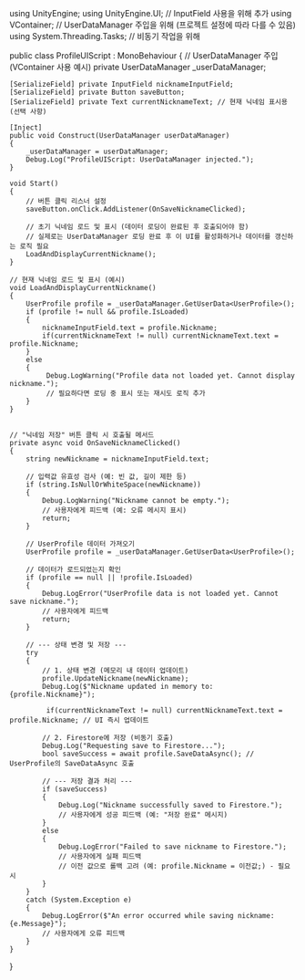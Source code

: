 using UnityEngine;
using UnityEngine.UI; // InputField 사용을 위해 추가
using VContainer; // UserDataManager 주입을 위해 (프로젝트 설정에 따라 다를 수 있음)
using System.Threading.Tasks; // 비동기 작업을 위해

public class ProfileUIScript : MonoBehaviour
{
    // UserDataManager 주입 (VContainer 사용 예시)
    private UserDataManager _userDataManager;

    [SerializeField] private InputField nicknameInputField;
    [SerializeField] private Button saveButton;
    [SerializeField] private Text currentNicknameText; // 현재 닉네임 표시용 (선택 사항)

    [Inject]
    public void Construct(UserDataManager userDataManager)
    {
        _userDataManager = userDataManager;
        Debug.Log("ProfileUIScript: UserDataManager injected.");
    }

    void Start()
    {
        // 버튼 클릭 리스너 설정
        saveButton.onClick.AddListener(OnSaveNicknameClicked);

        // 초기 닉네임 로드 및 표시 (데이터 로딩이 완료된 후 호출되어야 함)
        // 실제로는 UserDataManager 로딩 완료 후 이 UI를 활성화하거나 데이터를 갱신하는 로직 필요
        LoadAndDisplayCurrentNickname();
    }

    // 현재 닉네임 로드 및 표시 (예시)
    void LoadAndDisplayCurrentNickname()
    {
        UserProfile profile = _userDataManager.GetUserData<UserProfile>();
        if (profile != null && profile.IsLoaded)
        {
            nicknameInputField.text = profile.Nickname;
            if(currentNicknameText != null) currentNicknameText.text = profile.Nickname;
        }
        else
        {
             Debug.LogWarning("Profile data not loaded yet. Cannot display nickname.");
             // 필요하다면 로딩 중 표시 또는 재시도 로직 추가
        }
    }


    // "닉네임 저장" 버튼 클릭 시 호출될 메서드
    private async void OnSaveNicknameClicked()
    {
        string newNickname = nicknameInputField.text;

        // 입력값 유효성 검사 (예: 빈 값, 길이 제한 등)
        if (string.IsNullOrWhiteSpace(newNickname))
        {
            Debug.LogWarning("Nickname cannot be empty.");
            // 사용자에게 피드백 (예: 오류 메시지 표시)
            return;
        }

        // UserProfile 데이터 가져오기
        UserProfile profile = _userDataManager.GetUserData<UserProfile>();

        // 데이터가 로드되었는지 확인
        if (profile == null || !profile.IsLoaded)
        {
            Debug.LogError("UserProfile data is not loaded yet. Cannot save nickname.");
            // 사용자에게 피드백
            return;
        }

        // --- 상태 변경 및 저장 ---
        try
        {
            // 1. 상태 변경 (메모리 내 데이터 업데이트)
            profile.UpdateNickname(newNickname);
            Debug.Log($"Nickname updated in memory to: {profile.Nickname}");

             if(currentNicknameText != null) currentNicknameText.text = profile.Nickname; // UI 즉시 업데이트

            // 2. Firestore에 저장 (비동기 호출)
            Debug.Log("Requesting save to Firestore...");
            bool saveSuccess = await profile.SaveDataAsync(); // UserProfile의 SaveDataAsync 호출

            // --- 저장 결과 처리 ---
            if (saveSuccess)
            {
                Debug.Log("Nickname successfully saved to Firestore.");
                // 사용자에게 성공 피드백 (예: "저장 완료" 메시지)
            }
            else
            {
                Debug.LogError("Failed to save nickname to Firestore.");
                // 사용자에게 실패 피드백
                // 이전 값으로 롤백 고려 (예: profile.Nickname = 이전값;) - 필요 시
            }
        }
        catch (System.Exception e)
        {
            Debug.LogError($"An error occurred while saving nickname: {e.Message}");
            // 사용자에게 오류 피드백
        }
    }
}